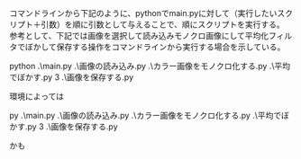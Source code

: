 コマンドラインから下記のように、pythonでmain.pyに対して（実行したいスクリプト＋引数）を順に引数として与えることで、順にスクリプトを実行する。
参考として、下記では画像を選択して読み込みモノクロ画像にして平均化フィルタでぼかして保存する操作をコマンドラインから実行する場合を示している。

python .\main.py .\画像の読み込み.py .\カラー画像をモノクロ化する.py .\平均でぼかす.py 3 .\画像を保存する.py

環境によっては

py .\main.py .\画像の読み込み.py .\カラー画像をモノクロ化する.py .\平均でぼかす.py 3 .\画像を保存する.py

かも
